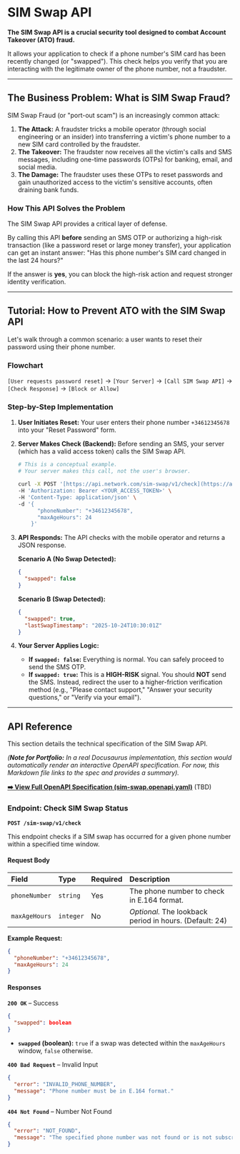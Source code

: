 # SIM Swap API

**The SIM Swap API is a crucial security tool designed to combat Account Takeover (ATO) fraud.**

It allows your application to check if a phone number's SIM card has been recently changed (or "swapped"). This check helps you verify that you are interacting with the legitimate owner of the phone number, not a fraudster.

---

## The Business Problem: What is SIM Swap Fraud?

SIM Swap Fraud (or "port-out scam") is an increasingly common attack:

1.  **The Attack:** A fraudster tricks a mobile operator (through social engineering or an insider) into transferring a victim's phone number to a new SIM card controlled by the fraudster.
2.  **The Takeover:** The fraudster now receives all the victim's calls and SMS messages, including one-time passwords (OTPs) for banking, email, and social media.
3.  **The Damage:** The fraudster uses these OTPs to reset passwords and gain unauthorized access to the victim's sensitive accounts, often draining bank funds.

### How This API Solves the Problem

The SIM Swap API provides a critical layer of defense.

By calling this API **before** sending an SMS OTP or authorizing a high-risk transaction (like a password reset or large money transfer), your application can get an instant answer: "Has this phone number's SIM card changed in the last 24 hours?"

If the answer is **yes**, you can block the high-risk action and request stronger identity verification.

---

## Tutorial: How to Prevent ATO with the SIM Swap API

Let's walk through a common scenario: a user wants to reset their password using their phone number.

### Flowchart

`[User requests password reset]` → `[Your Server]` → `[Call SIM Swap API]` → `[Check Response]` → `[Block or Allow]`

### Step-by-Step Implementation

1.  **User Initiates Reset:** Your user enters their phone number `+34612345678` into your "Reset Password" form.
2.  **Server Makes Check (Backend):** Before sending an SMS, your server (which has a valid access token) calls the SIM Swap API.
    ```bash
    # This is a conceptual example.
    # Your server makes this call, not the user's browser.
    
    curl -X POST '[https://api.network.com/sim-swap/v1/check](https://api.network.com/sim-swap/v1/check)' \
    -H 'Authorization: Bearer <YOUR_ACCESS_TOKEN>' \
    -H 'Content-Type: application/json' \
    -d '{
          "phoneNumber": "+34612345678",
          "maxAgeHours": 24
        }'
    ```
3.  **API Responds:** The API checks with the mobile operator and returns a JSON response.

    **Scenario A (No Swap Detected):**
    ```json
    {
      "swapped": false
    }
    ```
    **Scenario B (Swap Detected):**
    ```json
    {
      "swapped": true,
      "lastSwapTimestamp": "2025-10-24T10:30:01Z"
    }
    ```

4.  **Your Server Applies Logic:**
    * **If `swapped: false`:** Everything is normal. You can safely proceed to send the SMS OTP.
    * **If `swapped: true`:** This is a **HIGH-RISK** signal. You should **NOT** send the SMS. Instead, redirect the user to a higher-friction verification method (e.g., "Please contact support," "Answer your security questions," or "Verify via your email").

---

## API Reference

This section details the technical specification of the SIM Swap API.

*(**Note for Portfolio:** In a real Docusaurus implementation, this section would automatically render an interactive OpenAPI specification. For now, this Markdown file links to the spec and provides a summary).*

**[➡️ View Full OpenAPI Specification (sim-swap.openapi.yaml)](./sim-swap.openapi.yaml)** (TBD)

### Endpoint: Check SIM Swap Status

**`POST /sim-swap/v1/check`**

This endpoint checks if a SIM swap has occurred for a given phone number within a specified time window.

#### Request Body

| Field | Type | Required | Description |
| :--- | :--- | :--- | :--- |
| `phoneNumber` | `string` | Yes | The phone number to check in E.164 format. |
| `maxAgeHours` | `integer`| No | *Optional.* The lookback period in hours. (Default: 24) |

**Example Request:**
```json
{
  "phoneNumber": "+34612345678",
  "maxAgeHours": 24
}
```

#### Responses

**`200 OK`** – Success

```json
{
  "swapped": boolean
}
```

  * **`swapped` (boolean):** `true` if a swap was detected within the `maxAgeHours` window, `false` otherwise.

**`400 Bad Request`** – Invalid Input

```json
{
  "error": "INVALID_PHONE_NUMBER",
  "message": "Phone number must be in E.164 format."
}
```

**`404 Not Found`** – Number Not Found

```json
{
  "error": "NOT_FOUND",
  "message": "The specified phone number was not found or is not subscribed to this service."
}
```
